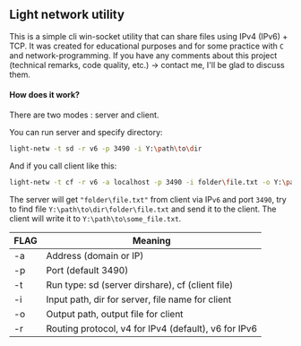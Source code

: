 ## Light network utility

This is a simple cli win-socket utility that can share files using IPv4 (IPv6) + TCP. It was created for educational purposes and for some practice with `C` and network-programming. If you have any comments about this project (technical remarks, code quality, etc.) -> contact me, I'll be glad to discuss them.

#### How does it work?

There are two modes : server and client. 

You can run server and specify directory:

```bash
light-netw -t sd -r v6 -p 3490 -i Y:\path\to\dir
```

And if you call client like this:

```bash
light-netw -t cf -r v6 -a localhost -p 3490 -i folder\file.txt -o Y:\path\to\some_file.txt
```

The server will get `"folder\file.txt"` from client via IP`v6` and port `3490`, try to find file ``Y:\path\to\dir\folder\file.txt`` and send it to the client. The client will write it to ``Y:\path\to\some_file.txt``. 

| FLAG | Meaning                                              |
| ---- | ---------------------------------------------------- |
| -a   | Address (domain or IP)                               |
| -p   | Port (default 3490)                                  |
| -t   | Run type: sd (server dirshare), cf (client file)     |
| -i   | Input path, dir for server, file name for client     |
| -o   | Output path, output file for client                  |
| -r   | Routing protocol, v4 for IPv4 (default), v6 for IPv6 |


